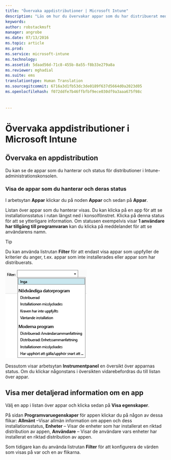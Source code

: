 ```yaml
---
title: "Övervaka appdistributioner | Microsoft Intune"
description: "Läs om hur du övervakar appar som du har distribuerat med Intune."
keywords: 
author: robstackmsft
manager: angrobe
ms.date: 07/13/2016
ms.topic: article
ms.prod: 
ms.service: microsoft-intune
ms.technology: 
ms.assetid: 5daad56d-71c8-455b-8a55-f8b33e279a8a
ms.reviewer: mghadial
ms.suite: ems
translationtype: Human Translation
ms.sourcegitcommit: 6716a3d1fb53dc3de0189f637d5664d0a2023d05
ms.openlocfilehash: f072ddfe7b46ffbfbf9ece030df9a3aaa675f98c


---
```



# Övervaka appdistributioner i Microsoft Intune

## Övervaka en appdistribution
Du kan se de appar som du hanterar och status för distributioner i Intune-administrationskonsolen.

### Visa de appar som du hanterar och deras status
I arbetsytan **Appar** klickar du på noden **Appar** och sedan på **Appar**.

Listan över appar som du hanterar visas. Du kan klicka på en app för att se installationsstatus i rutan längst ned i konsolfönstret. Klicka på denna status för att se ytterligare information. Om statusen exempelvis visar **1 användare har tillgång till programvaran** kan du klicka på meddelandet för att se användarens namn.

> [!TIP]
> Du kan använda listrutan **Filter** för att endast visa appar som uppfyller de kriterier du anger, t.ex. appar som inte installerades eller appar som har distribuerats.
> 
> ![Exempel på appfilter](./media/app-filters.png)

Dessutom visar arbetsytan **Instrumentpanel** en översikt över apparnas status. Om du klickar någonstans i översikten vidarebefordras du till listan över appar.

## Visa mer detaljerad information om en app
Välj en app i listan över appar och klicka sedan på **Visa egenskaper**.

På sidan **Programvaruegenskaper** för appen klickar du på någon av dessa flikar: **Allmänt** –Visar allmän information om appen och dess installationsstatus, **Enheter** – Visar de enheter som har installerat en riktad distribution av appen, **Användare** – Visar de användare vars enheter har installerat en riktad distribution av appen.

Som tidigare kan du använda listrutan **Filter** för att konfigurera de värden som visas på var och en av flikarna.






<!--HONumber=Jul16_HO4-->


